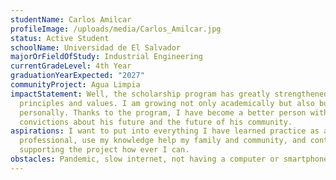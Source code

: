 ```yaml
---
studentName: Carlos Amilcar
profileImage: /uploads/media/Carlos_Amilcar.jpg
status: Active Student
schoolName: Universidad de El Salvador
majorOrFieldOfStudy: Industrial Engineering
currentGradeLevel: 4th Year
graduationYearExpected: "2027"
communityProject: Agua Limpia
impactStatement: Well, the scholarship program has greatly strengthened my
  principles and values. I am growing not only academically but also but also
  personally. Thanks to the program, I have become a better person with
  convictions about his future and the future of his community.
aspirations: I want to put into everything I have learned practice as an ethical
  professional, use my knowledge help my family and community, and continue
  supporting the project how ever I can.
obstacles: Pandemic, slow internet, not having a computer or smartphone.
---
```

